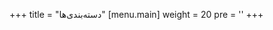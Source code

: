 +++
title = "دسته‌بندی‌ها"
[menu.main]
  weight = 20
  pre = '<i class="fas fa-fw fa-folder"></i>'
+++
